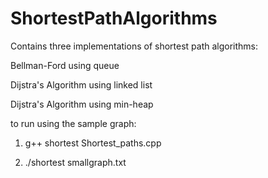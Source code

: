 # ShortestPathAlgorithms

Contains three implementations of shortest path algorithms:

Bellman-Ford using queue

Dijstra's Algorithm using linked list

Dijstra's Algorithm using min-heap

to run using the sample graph:

1. g++ shortest Shortest_paths.cpp

2. ./shortest smallgraph.txt
